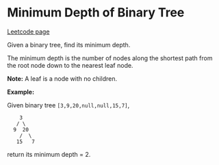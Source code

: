 # Minimum Depth of Binary Tree
[Leetcode page](https://leetcode.com/problems/minimum-depth-of-binary-tree/description)

Given a binary tree, find its minimum depth.

The minimum depth is the number of nodes along the shortest path from the root
node down to the nearest leaf node.

**Note:**  A leaf is a node with no children.

**Example:**

Given binary tree `[3,9,20,null,null,15,7]`,

    
    
        3
       / \
      9  20
        /  \
       15   7

return its minimum depth = 2.

